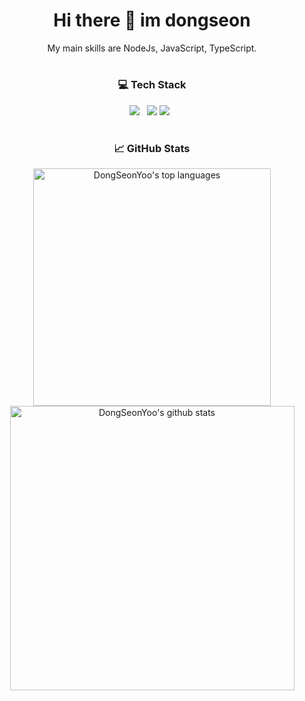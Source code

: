 <div align="center">
  <h1>Hi there 👋 im dongseon</h1>
  <p>My main skills are NodeJs, JavaScript, TypeScript.</p>


  #
  <h3>💻 Tech Stack</h3>
  <p>
      <img src="https://img.shields.io/badge/Node.js-339933?style=flat&logo=Node.js&logoColor=white" />&nbsp;&nbsp;
      <img src="https://img.shields.io/badge/TypeScript-3178C6?style=flat&logo=TypeScript&logoColor=white" />
      <img src="https://img.shields.io/badge/JavaScript-F7DF1E?style=flat&logo=JavaScript&logoColor=white" />&nbsp;&nbsp;
  </p>
  
  #  
  <h3>📈 GitHub Stats</h3>
  <p>
      <img width="380px" src="https://github-readme-stats.vercel.app/api/top-langs/?username=DongSeonYoo&hide=html&layout=compact&hide_border=true" alt="DongSeonYoo's top languages"/>
      <img width="455px" src="https://github-readme-stats.vercel.app/api?username=DongSeonYoo&theme=default&hide_border=true" alt="DongSeonYoo's github stats" />
  </p>
</div>
